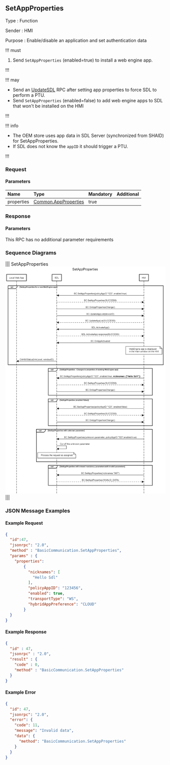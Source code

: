 ## SetAppProperties

Type
: Function

Sender
: HMI

Purpose
: Enable/disable an application and set authentication data

!!! must

1. Send `SetAppProperties` (enabled=true) to install a web engine app.

!!!

!!! may
* Send an [UpdateSDL](../../sdl/updatesdl) RPC after setting app properties to force SDL to perform a PTU.
* Send `SetAppProperties` (enabled=false) to add web engine apps to SDL that won't be installed on the HMI

!!!

!!! info

* The OEM store uses app data in SDL Server (synchronized from SHAID) for SetAppProperties.
* If SDL does not know the `appID` it should trigger a PTU.

!!!

### Request

#### Parameters

|Name|Type|Mandatory|Additional|
|:---|:---|:--------|:---------|
|properties|[Common.AppProperties](../../common/structs/#appproperties)|true||

### Response

#### Parameters

This RPC has no additional parameter requirements

### Sequence Diagrams

|||
SetAppProperties
![SetAppProperties](./assets/SetAppProperties.png)
|||

### JSON Message Examples

#### Example Request

```json
{
  "id":47,
  "jsonrpc": "2.0",
  "method" : "BasicCommunication.SetAppProperties",
  "params" : {
    "properties": 
        {
          "nicknames": [
            "Hello Sdl"
          ],
          "policyAppID": "123456",
          "enabled": true,
          "transportType": "WS",
          "hybridAppPreference": "CLOUD"
        }
  }
}
```

#### Example Response

```json
{
  "id" : 47,
  "jsonrpc" : "2.0",
  "result" : {
    "code" : 0,
    "method" : "BasicCommunication.SetAppProperties"
  }
}
```

#### Example Error

```json
{
  "id": 47,
  "jsonrpc": "2.0",
  "error": {
    "code": 11,
    "message": "Invalid data",
    "data": {
      "method": "BasicCommunication.SetAppProperties"
    }
  }
}
```